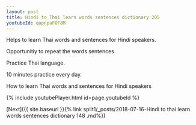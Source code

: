 ```yaml
---
layout: post
title: Hindi to Thai learn words sentences dictionary 205 
youtubeId: qapnpaFOF8M
---
```

 
 
Helps to learn Thai words and sentences for Hindi speakers.

Opportunitiy to repeat the words sentences. 

Practice Thai language. 
 
10 minutes practice every day. 
 
How to learn Thai words and sentences for Hindi speakers 
 
{% include youtubePlayer.html id=page.youtubeId %}
 
 
[Next]({{ site.baseurl }}{% link  split1/_posts/2018-07-16-Hindi to thai learn words sentences dictionary 148 .md%})
 
